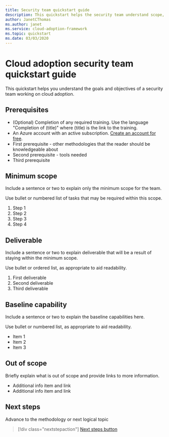 ```yaml
---
title: Security team quickstart guide
description: This quickstart helps the security team understand scope, deliverables and the capabilities they are responsible for.
author: JanetCThomas
ms.author: janet
ms.service: cloud-adoption-framework
ms.topic: quickstart 
ms.date: 03/03/2020
---
```


<!---Recommended: Remove all the comments in this template before you sign-off or merge to master.--->
<!---quickstarts are fundamental day-1 instructions for helping new customers use a subscription to quickly try out a specific product/service.
The entire activity is a short set of steps that provides an initial experience.
You only use quickstarts when you can get the service, technology, or functionality into the hands of new customers in less than 10 minutes.
--->

# Cloud adoption security team quickstart guide

<!---Required:
Starts with "Quickstart: " and is ideally two lines or less when rendered on a 1920x1080 screen.
Make the first word following "Quickstart:" a verb, which is to say, an action.
The "X" part should identify both the technology or service involved (e.g. App Service,
Cosmos DB, etc.) and the language or framework, if applicable (.NET Core, Python, JavaScript,
Java, etc.); the language or framework shouldn't appear in parentheses.
--->

This quickstart helps you understand the goals and objectives of a security team working on cloud adoption.

<!-- In the opening sentence, focus on the job or task to be completed, emphasizing.
general industry terms (such as "serverless," which are better for SEO) more than
Microsoft-branded terms or acronyms (such as "Azure Functions" or "ACR"). That is, try
to include terms people typically search for and avoid using *only* Microsoft terms. -->

<!--After the opening sentence, provide a light introduction that describes,
again in customer-friendly language, what the customer will learn in the process of
accomplishing the stated goal. Answer the fundamental "why would I want to do this?" question.

Avoid the following elements whenever possible:
- Avoid callouts (note, important, tip, etc.) because readers tend to skip over them.
Important callouts like preview status or version caveats can be included under prerequisites.

- Avoid links, which are generally invitations for the reader to leave the article and
not complete the experience of the quickstart. The exception are links to alternate versions
of the same content (e.g. when you have a VS Code-oriented article and a CLI-oriented article). Those
links help get the reader to the right article, rather than being a distraction. If you feel that there are
other important concepts needing links, make reviewing a particular article a prerequisite. Otherwise, rely
on the line of standard links (see below).

- Avoid any indication of the time it takes to complete the quickstart, because there's already
the "x minutes to read" at the top and making a second suggestion can be contradictory.

- Avoid a bullet list of steps or other details in the quickstart: the H2's shown on the right
of the docs page already fulfill this purpose.

- Avoid screenshots or diagrams: the opening sentence should be sufficient to explain the result,
and other diagrams count as conceptual material that is best in a linked overview.
--->

<!-- Optional standard links: if there are suitable links, you can include a single line
of applicable links for companion content at the end of the introduction. Don't use the line
if there's only a single link. -->

<!-- NOTE: the Azure subscription line is moved to Prerequisites. -->

## Prerequisites

<!-- Make Prerequisites the first H2 after the H1. Omit any preliminary text to the list.-->

- (Optional) Completion of any required training. Use the language "Completion of (title)" where (title) is the link to the training.
- An Azure account with an active subscription. [Create an account for free](https://azure.microsoft.com/free/?WT.mc_id=A261C142F).
- First prerequisite - other methodologies that the reader should be knowledgeable about
- Second prerequisite - tools needed
- Third prerequisite

<!-- Include this heading even if there aren't any prerequisites, in which case just use the text: "None" (not bulleted). The reason for this is to maintain consistency across services, which trains
readers to always look in the same place.-->

<!-- When there are prerequisites, list each as *items*, not instructions to minimize the verbiage.
For example, use "Python 3.6" instead of "Install Python 3.6". If the prerequisite is something
to install, link to the applicable installer or download. Selecting the item/link is then the
action to fulfill the prerequisite. Use an action word only if necessary to make the meaning clear.
Don't use links to conceptual information about a prerequisite; only use links for installers.

List prerequisites in the following order:
- An Azure account with an active subscription. [Create an account for free](https://azure.microsoft.com/free/?WT.mc_id=A261C142F).
- Language runtimes (Python, Node, .NET, etc.)
- Packages (from pip, npm, nuget, etc.)
- Tools (like VS Code IF REQUIRED. Don't include tools like pip if they're
  automatically installed with another tool or language runtime, like Python. Don't include
  optional tools like text editors--include them only if the quickstart demonstrates them.)
- Sample code
- Specialized hardware
- Other preparatory work, such as creating a VM (OK to link to another article)
- Azure keys
- Service-specific keys

The reason for placing runtimes and tools first is that it might take time to install
them, and it's best to get a user started sooner than later.

If you feel like your quickstart has a lot of prerequisites, the quickstart may be the
wrong content type - a tutorial or how-to guide may be the better option. Remember that
quickstarts should be something a reader can complete in 10 minutes or less.

--->

## Minimum scope

<!---Required:
Quickstarts are prescriptive and guide the customer through an end-to-end procedure.
Make sure to use specific naming for setting up accounts and configuring technology.

Avoid linking off to other content - include whatever the customer needs to complete the
scenario in the article. For example, if the customer needs to set permissions, include the
permissions they need to set, and the specific settings in the quickstart procedure. Don't
send the customer to another article to read about it.

In a break from tradition, do not link to reference topics in the procedural part of the
quickstart when using cmdlets or code. Provide customers what they need to know in the quickstart
to successfully complete the quickstart.

For portal-based procedures, minimize bullets and numbering.

For the CLI or PowerShell based procedures, don't use bullets or numbering.

Be mindful of the number of H2/procedures in the Quickstart. 3-5 procedural steps are about right.
Once you've staged the article, look at the right-hand "In this article" section on the docs page;
if there are more than 8 total, consider restructuring the article.
--->

Include a sentence or two to explain only the minimum scope for the team.

Use bullet or numbered list of tasks that may be required within this scope.

1. Step 1
1. Step 2
1. Step 3
1. Step 4

## Deliverable

Include a sentence or two to explain deliverable that will be a result of staying within the minimum scope.

Use bullet or ordered list, as appropriate to aid readability.

1. First deliverable
1. Second deliverable
1. Third deliverable

## Baseline capability

Include a sentence or two to explain the baseline capabilities here.

Use bullet or numbered list, as appropriate to aid readability.

- Item 1
- Item 2
- Item 3

## Out of scope

Briefly explain what is out of scope and provide links to more information.

- Additional info item and link
- Additional info item and link

## Next steps

Advance to the methodology or next logical topic
> [!div class="nextstepaction"]
> [Next steps button](index.yml)

<!--- Required:
Quickstarts should always have a Next steps H2 that points to the next logical
quickstart in a series, or, if there are no other quickstarts, to some other
cool thing the customer can do. A single link in the blue box format should
direct the customer to the next article - and you can shorten the title in the
boxes if the original one doesn't fit.
Do not use a "More info section" or a "Resources section" or a "See also section". --->
